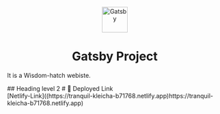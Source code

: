 <p align="center">
  <a href="https://www.gatsbyjs.com/?utm_source=starter&utm_medium=readme&utm_campaign=minimal-starter">
    <img alt="Gatsby" src="https://www.gatsbyjs.com/Gatsby-Monogram.svg" width="60" />
  </a>
</p>
<h1 align="center">
  Gatsby Project
</h1>

<p>It is a Wisdom-hatch webiste.</p>
## Heading level 2
# 🚀 Deployed Link
<div>[Netlify-Link]((https://tranquil-kleicha-b71768.netlify.app)https://tranquil-kleicha-b71768.netlify.app)</div>


